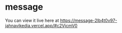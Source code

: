 # message
You can view it live here at https://message-2lb4t0v97-jahnavikedia.vercel.app/#c2VjcmV0
 
